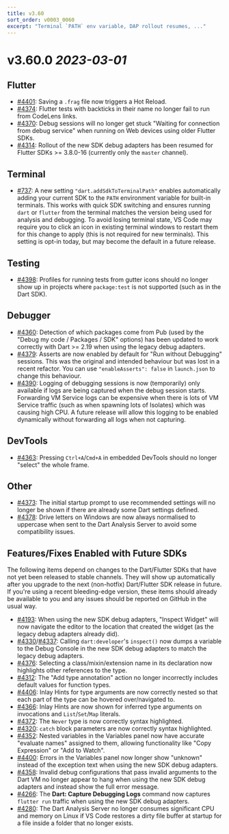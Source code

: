 ```yaml
---
title: v3.60
sort_order: v0003_0060
excerpt: "Terminal `PATH` env variable, DAP rollout resumes, ..."
---
```


# v3.60.0 *2023-03-01*

## Flutter

- [#4401](https://github.com/Dart-Code/Dart-Code/issues/4401): Saving a `.frag` file now triggers a Hot Reload.
- [#4374](https://github.com/Dart-Code/Dart-Code/issues/4374): Flutter tests with backticks in their name no longer fail to run from CodeLens links.
- [#4370](https://github.com/Dart-Code/Dart-Code/issues/4370): Debug sessions will no longer get stuck "Waiting for connection from debug service" when running on Web devices using older Flutter SDKs.
- [#4314](https://github.com/Dart-Code/Dart-Code/issues/4314): Rollout of the new SDK debug adapters has been resumed for Flutter SDKs >= 3.8.0-16 (currently only the `master` channel).

## Terminal

- [#737](https://github.com/Dart-Code/Dart-Code/issues/737): A new setting `"dart.addSdkToTerminalPath"` enables automatically adding your current SDK to the `PATH` environment variable for built-in terminals. This works with quick SDK switching and ensures running `dart` or `flutter` from the terminal matches the version being used for analysis and debugging. To avoid losing terminal state, VS Code may require you to click an icon in existing terminal windows to restart them for this change to apply (this is not required for new terminals). This setting is opt-in today, but may become the default in a future release.

## Testing

- [#4398](https://github.com/Dart-Code/Dart-Code/issues/4398): Profiles for running tests from gutter icons should no longer show up in projects where `package:test` is not supported (such as in the Dart SDK).

## Debugger

- [#4360](https://github.com/Dart-Code/Dart-Code/issues/4360): Detection of which packages come from Pub (used by the "Debug my code / Packages / SDK" options) has been updated to work correctly with Dart >= 2.19 when using the legacy debug adapters.
- [#4379](https://github.com/Dart-Code/Dart-Code/issues/4379): Asserts are now enabled by default for "Run without Debugging" sessions. This was the original and intended behaviour but was lost in a recent refactor. You can use `"enableAsserts": false` in `launch.json` to change this behaviour.
- [#4390](https://github.com/Dart-Code/Dart-Code/issues/4390): Logging of debugging sessions is now (temporarily) only available if logs are being captured when the debug session starts. Forwarding VM Service logs can be expensive when there is lots of VM Service traffic (such as when spawning lots of Isolates) which was causing high CPU. A future release will allow this logging to be enabled dynamically without forwarding all logs when not capturing.

## DevTools

- [#4363](https://github.com/Dart-Code/Dart-Code/issues/4363): Pressing `Ctrl+A`/`Cmd+A` in embedded DevTools should no longer "select" the whole frame.

## Other

- [#4373](https://github.com/Dart-Code/Dart-Code/issues/4373): The initial startup prompt to use recommended settings will no longer be shown if there are already some Dart settings defined.
- [#4378](https://github.com/Dart-Code/Dart-Code/issues/4378): Drive letters on Windows are now always normalised to uppercase when sent to the Dart Analysis Server to avoid some compatibility issues. 


## Features/Fixes Enabled with Future SDKs

The following items depend on changes to the Dart/Flutter SDKs that have not yet been released to stable channels. They will show up automatically after you upgrade to the next (non-hotfix) Dart/Flutter SDK release in future. If you're using a recent bleeding-edge version, these items should already be available to you and any issues should be reported on GitHub in the usual way.

- [#4193](https://github.com/Dart-Code/Dart-Code/issues/4193): When using the new SDK debug adapters, "Inspect Widget" will now navigate the editor to the location that created the widget (as the legacy debug adapters already did).
- [#4330](https://github.com/Dart-Code/Dart-Code/issues/4330)/[#4337](https://github.com/Dart-Code/Dart-Code/issues/4337): Calling `dart:developer`'s `inspect()` now dumps a variable to the Debug Console in the new SDK debug adapters to match the legacy debug adapters.
- [#4376](https://github.com/Dart-Code/Dart-Code/issues/4376): Selecting a class/mixin/extension name in its declaration now highlights other references to the type.
- [#4312](https://github.com/Dart-Code/Dart-Code/issues/4312): The "Add type annotation" action no longer incorrectly includes default values for function types.
- [#4406](https://github.com/Dart-Code/Dart-Code/issues/4406): Inlay Hints for type arguments are now correctly nested so that each part of the type can be hovered over/navigated to.
- [#4366](https://github.com/Dart-Code/Dart-Code/issues/4366): Inlay Hints are now shown for inferred type arguments on invocations and `List`/`Set`/`Map` literals.
- [#4372](https://github.com/Dart-Code/Dart-Code/issues/4372): The `Never` type is now correctly syntax highlighted.
- [#4320](https://github.com/Dart-Code/Dart-Code/issues/4320): `catch` block parameters are now correctly syntax highlighted.
- [#4352](https://github.com/Dart-Code/Dart-Code/issues/4352): Nested variables in the Variables panel now have accurate "evaluate names" assigned to them, allowing functionality like "Copy Expression" or "Add to Watch".
- [#4400](https://github.com/Dart-Code/Dart-Code/issues/4400): Errors in the Variables panel now longer show "unknown" instead of the exception text when using the new SDK debug adapters.
- [#4358](https://github.com/Dart-Code/Dart-Code/issues/4358): Invalid debug configurations that pass invalid arguments to the Dart VM no longer appear to hang when using the new SDK debug adapters and instead show the full error message.
- [#4266](https://github.com/Dart-Code/Dart-Code/issues/4266): The **Dart: Capture Debugging Logs** command now captures `flutter run` traffic when using the new SDK debug adapters.
- [#4280](https://github.com/Dart-Code/Dart-Code/issues/4280): The Dart Analysis Server no longer consumes significant CPU and memory on Linux if VS Code restores a dirty file buffer at startup for a file inside a folder that no longer exists.
